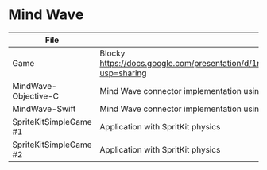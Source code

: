 # Mind Wave

| File | Description |
| ---- | ----------- |
| Game | Blocky https://docs.google.com/presentation/d/1n3xZWJ8CIZeSHDkbGyrz47gNY1D4ul2cn9EqVRWilt4/edit?usp=sharing |
| MindWave-Objective-C | Mind Wave connector implementation using Objective-C |
| MindWave-Swift | Mind Wave connector implementation using Swift |
| SpriteKitSimpleGame #1 | Application with SpritKit physics |
| SpriteKitSimpleGame #2 | Application with SpritKit physics |
